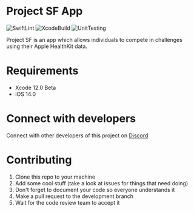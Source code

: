 # Project SF App
![SwiftLint](https://github.com/Activity-App/App/workflows/SwiftLint/badge.svg) ![XcodeBuild](https://github.com/Activity-App/App/workflows/Build/badge.svg) ![UnitTesting](https://github.com/Activity-App/App/workflows/Unit%20Tests/badge.svg)

Project SF is an app which allows individuals to compete in challenges using their Apple HealthKit data.

# Requirements
- Xcode 12.0 Beta
- iOS 14.0

# Connect with developers
Connect with other developers of this project on [Discord](https://discord.gg/HcGXy3w)
# Contributing
1. Clone this repo to your machine
2. Add some cool stuff (take a look at issues for things that need doing)
3. Don't forget to document your code so everyone understands it
4. Make a pull request to the development branch
5. Wait for the code review team to accept it
